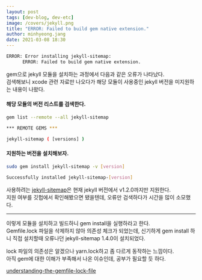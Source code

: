 ```yaml
---
layout: post
tags: [dev-blog, dev-etc]
image: /covers/jekyll.png
title: "ERROR: Failed to build gem native extension."
author: minhyeong.jang
date: 2021-03-08 18:30
---
```


```bash
ERROR: Error installing jekyll-sitemap:
      ERROR: Failed to build gem native extension.
```

gem으로 jekyll 모듈을 설치하는 과정에서 다음과 같은 오류가 나타났다.  
검색해보니 xcode 관련 자료만 나오다가 해당 모듈이 사용중인 jekyll 버전을 미지원하는 내용이 나왔다.

#### 해당 모듈의 버전 리스트를 검색한다.

```bash
gem list --remote --all jekyll-sitemap

*** REMOTE GEMS ***

jekyll-sitemap ( [versions] )
```

#### 지원하는 버전을 설치해보자.

```bash
sudo gem install jekyll-sitemap -v [version]

Successfully installed jekyll-sitemap-[version]
```

사용하려는 [jekyll-sitemap](https://github.com/jekyll/jekyll-sitemap)은 현재 jekyll 버전에서 v1.2.0까지만 지원한다.  
지원 여부를 깃헙에서 확인해봤으면 됐을텐데, 오류만 검색하다가 시간을 많이 소모했다.

---

이렇게 모듈을 설치하고 빌드하니 gem install을 실행하라고 한다.  
Gemfile.lock 파일을 삭제하지 않아 의존성 체크가 되었는데, 신기하게 gem install 하니 직접 설치할때 오류나던 jekyll-sitemap 1.4.0이 설치되었다.

lock 파일의 의존성은 알겠으나 yarn.lock하고 좀 다르게 동작하는 느낌이다.  
아직 gem에 대한 이해가 부족해서 나온 이슈인데, 공부가 필요할 듯 하다.

[understanding-the-gemfile-lock-file](https://stackoverflow.com/questions/7517524/understanding-the-gemfile-lock-file)
